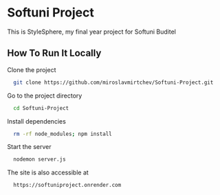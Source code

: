 
# Softuni Project

This is StyleSphere, my final year project for Softuni Buditel


## How To Run It Locally

Clone the project

```bash
  git clone https://github.com/miroslavmirtchev/Softuni-Project.git
```

Go to the project directory

```bash
  cd Softuni-Project
```

Install dependencies

```bash
  rm -rf node_modules; npm install
```

Start the server

```bash
  nodemon server.js
```

The site is also accessible at
```bash
  https://softuniproject.onrender.com
```

